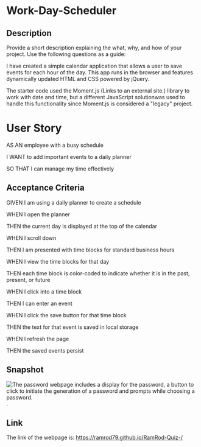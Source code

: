 # Work-Day-Scheduler

## Description

Provide a short description explaining the what, why, and how of your project. Use the following questions as a guide:

I have created a simple calendar application that allows a user to save events for each hour of the day. This app runs in the browser and features dynamically updated HTML and CSS powered by jQuery.

The starter code used the Moment.js (Links to an external site.) library to work with date and time, but a different JavaScript solutionwas used to handle this functionality since Moment.js is considered a "legacy" project. 

# User Story

AS AN employee with a busy schedule

I WANT to add important events to a daily planner

SO THAT I can manage my time effectively

## Acceptance Criteria
GIVEN I am using a daily planner to create a schedule

WHEN I open the planner

THEN the current day is displayed at the top of the calendar

WHEN I scroll down

THEN I am presented with time blocks for standard business hours

WHEN I view the time blocks for that day

THEN each time block is color-coded to indicate whether it is in the past, present, or future

WHEN I click into a time block

THEN I can enter an event

WHEN I click the save button for that time block

THEN the text for that event is saved in local storage

WHEN I refresh the page

THEN the saved events persist

## Snapshot

![The password webpage includes a display for the password, a button to click to initiate the generation of a password and prompts while choosing a password.](./assets/images/quiz.jpg).

## Link

The link of the webpage is: https://ramrod79.github.io/RamRod-Quiz-/